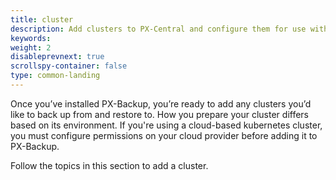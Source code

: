 ```yaml
---
title: cluster
description: Add clusters to PX-Central and configure them for use with PX-Backup.
keywords: 
weight: 2
disableprevnext: true
scrollspy-container: false
type: common-landing
---
```


Once you’ve installed PX-Backup, you’re ready to add any clusters you’d like to back up from and restore to. How you prepare your cluster differs based on its environment. If you're using a cloud-based kubernetes cluster, you must configure permissions on your cloud provider before adding it to PX-Backup.

Follow the topics in this section to add a cluster.